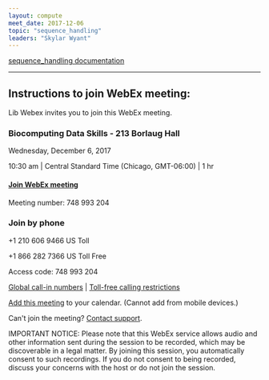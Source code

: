 ```yaml
---
layout: compute
meet_date: 2017-12-06
topic: "sequence_handling"
leaders: "Skylar Wyant"
---
```


[sequence_handling documentation](https://github.com/MorrellLAB/sequence_handling)

---

## Instructions to join WebEx meeting:

Lib Webex invites you to join this WebEx meeting.
 
### Biocomputing Data Skills - 213 Borlaug Hall
Wednesday, December 6, 2017

10:30 am  |  Central Standard Time (Chicago, GMT-06:00)  |  1 hr
 
#### [Join WebEx meeting](https://umn.webex.com/umn/j.php?MTID=m93d36d8023e5dfeab202dd031a25bd69)
Meeting number:	748 993 204
 
### Join by phone
+1 210 606 9466 US Toll

+1 866 282 7366 US Toll Free

Access code: 748 993 204

[Global call-in numbers](https://umn.webex.com/umn/globalcallin.php?serviceType=MC&ED=636389057&tollFree=1)  |  [Toll-free calling restrictions](https://www.webex.com/pdf/tollfree_restrictions.pdf)
 
[Add this meeting](https://umn.webex.com/umn/j.php?MTID=m4de51c02c1d91315e377aee804eadc1b) to your calendar. (Cannot add from mobile devices.)
 
Can't join the meeting? [Contact support](http://it.umn.edu/help).
 
IMPORTANT NOTICE: Please note that this WebEx service allows audio and other information sent during the session to be recorded, which may be discoverable in a legal matter. By joining this session, you automatically consent to such recordings. If you do not consent to being recorded, discuss your concerns with the host or do not join the session.
